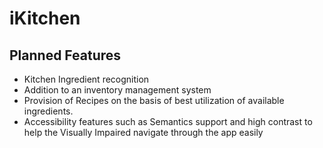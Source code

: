 # iKitchen

## Planned Features
* Kitchen Ingredient recognition
* Addition to an inventory management system
* Provision of Recipes on the basis of best utilization of available ingredients.
* Accessibility features such as Semantics support and high contrast to help the Visually Impaired navigate through the app easily



